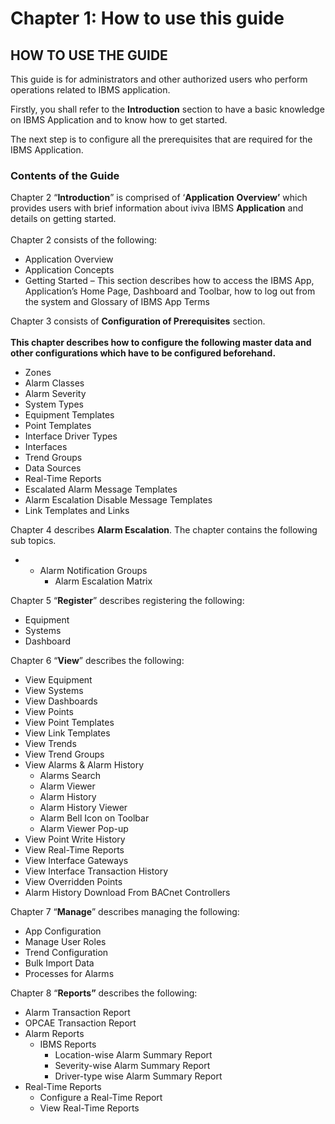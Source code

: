 # Chapter 1: How to use this guide

## HOW TO USE THE GUIDE

This guide is for administrators and other authorized users who perform operations related to IBMS application.

Firstly, you shall refer to the **Introduction** section to have a basic knowledge on IBMS Application and to know how to get started.

The next step is to configure all the prerequisites that are required for the IBMS Application.

### Contents of the Guide

Chapter 2 “**Introduction**” is comprised of ‘**Application** **Overview’** which provides users with brief information about iviva IBMS **Application** and details on getting started.\
\
Chapter 2 consists of the following:

* Application Overview
* Application Concepts
* Getting Started – This section describes how to access the IBMS App, Application’s Home Page, Dashboard and Toolbar, how to log out from the system and Glossary of IBMS App Terms

Chapter 3 consists of **Configuration of Prerequisites** section.\
\
**This chapter describes how to configure the following master data and other configurations which have to be configured beforehand.**

* Zones
* Alarm Classes
* Alarm Severity
* System Types
* Equipment Templates
* Point Templates
* Interface Driver Types
* Interfaces
* Trend Groups
* Data Sources
* Real-Time Reports
* Escalated Alarm Message Templates
* Alarm Escalation Disable Message Templates
* Link Templates and Links

Chapter 4 describes **Alarm Escalation**. The chapter contains the following sub topics.

*
  * Alarm Notification Groups
    * Alarm Escalation Matrix

Chapter 5 “**Register**” describes registering the following:

* Equipment
* Systems
* Dashboard

Chapter 6 “**View**” describes the following:

* View Equipment
* View Systems
* View Dashboards
* View Points
* View Point Templates
* View Link Templates
* View Trends
* View Trend Groups
* View Alarms & Alarm History
  * Alarms Search
  * Alarm Viewer
  * Alarm History
  * Alarm History Viewer
  * Alarm Bell Icon on Toolbar
  * Alarm Viewer Pop-up
* View Point Write History
* View Real-Time Reports
* View Interface Gateways
* View Interface Transaction History
* View Overridden Points
* Alarm History Download From BACnet Controllers

Chapter 7 “**Manage**” describes managing the following:

* App Configuration
* Manage User Roles
* Trend Configuration
* Bulk Import Data
* Processes for Alarms

Chapter 8 “**Reports”** describes the following:

* Alarm Transaction Report
* OPCAE Transaction Report
* Alarm Reports
  * IBMS Reports
    * Location-wise Alarm Summary Report
    * Severity-wise Alarm Summary Report
    * Driver-type wise Alarm Summary Report
* Real-Time Reports
  * Configure a Real-Time Report
  * View Real-Time Reports

